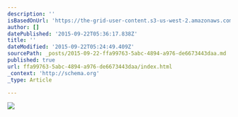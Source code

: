 ```yaml
---
description: ''
isBasedOnUrl: 'https://the-grid-user-content.s3-us-west-2.amazonaws.com/d420000b-29da-4b99-b0e0-acab1c0f7615.png'
author: []
datePublished: '2015-09-22T05:36:17.838Z'
title: ''
dateModified: '2015-09-22T05:24:49.409Z'
sourcePath: _posts/2015-09-22-ffa99763-5abc-4894-a976-de6673443daa.md
published: true
url: ffa99763-5abc-4894-a976-de6673443daa/index.html
_context: 'http://schema.org'
_type: Article

---
```

![](https://the-grid-user-content.s3-us-west-2.amazonaws.com/d420000b-29da-4b99-b0e0-acab1c0f7615.png)